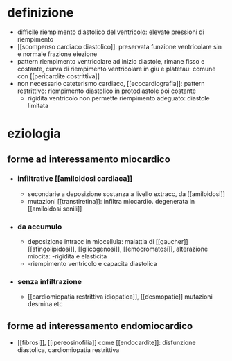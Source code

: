 # definizione
- difficile riempimento diastolico del ventricolo: elevate pressioni di riempimento
- [[scompenso cardiaco diastolico]]: preservata funzione ventricolare sin e normale frazione eiezione
- pattern riempimento ventricolare ad inizio diastole, rimane fisso e costante, curva di riempimento ventricolare in giu e platetau: comune con [[pericardite costrittiva]]
- non necessario cateterismo cardiaco, [[ecocardiografia]]: pattern restrittivo: riempimento diastolico in protodiastole poi costante
	- rigidita ventricolo non permette riempimento adeguato: diastole limitata

# eziologia
## forme ad interessamento miocardico
- ### infiltrative [[amiloidosi cardiaca]]
	- secondarie a deposizione sostanza a livello extracc, da [[amiloidosi]]
	- mutazioni [[transtiretina]]: infiltra miocardio. degenerata in [[amiloidosi senili]]
- ### da accumulo
	- deposizione intracc in miocellula: malattia di [[gaucher]] [[sfingolipidosi]], [[glicogenosi]], [[emocromatosi]], alterazione miocita: -rigidita e elasticita
	- -riempimento ventricolo e capacita diastolica
- ### senza infiltrazione
	- [[cardiomiopatia restrittiva idiopatica]], [[desmopatie]] mutazioni desmina etc
## forme ad interessamento endomiocardico
- [[fibrosi]], [[ipereosinofilia]] come [[endocardite]]: disfunzione diastolica, cardiomiopatia restrittiva